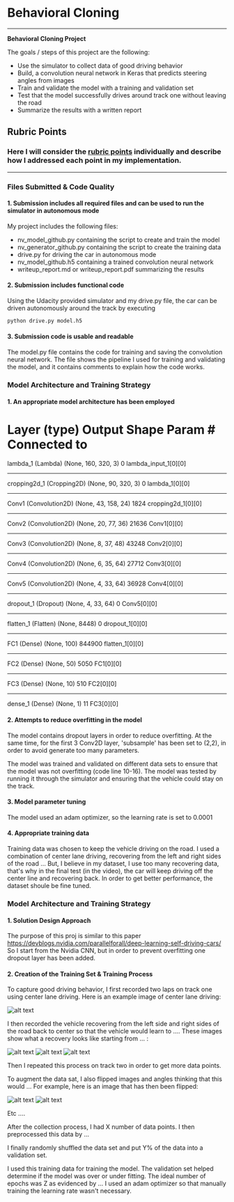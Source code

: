 # **Behavioral Cloning** 

---

**Behavioral Cloning Project**

The goals / steps of this project are the following:
* Use the simulator to collect data of good driving behavior
* Build, a convolution neural network in Keras that predicts steering angles from images
* Train and validate the model with a training and validation set
* Test that the model successfully drives around track one without leaving the road
* Summarize the results with a written report


[//]: # (Image References)

[image1]: ./examples/placeholder.png "Model Visualization"
[image2]: ./examples/placeholder.png "Grayscaling"
[image3]: ./examples/placeholder_small.png "Recovery Image"
[image4]: ./examples/placeholder_small.png "Recovery Image"
[image5]: ./examples/placeholder_small.png "Recovery Image"
[image6]: ./examples/placeholder_small.png "Normal Image"
[image7]: ./examples/placeholder_small.png "Flipped Image"

## Rubric Points
### Here I will consider the [rubric points](https://review.udacity.com/#!/rubrics/432/view) individually and describe how I addressed each point in my implementation.  

---
### Files Submitted & Code Quality

#### 1. Submission includes all required files and can be used to run the simulator in autonomous mode

My project includes the following files:
* nv_model_github.py containing the script to create and train the model
* nv_generator_github.py containing the script to create the training data
* drive.py for driving the car in autonomous mode
* nv_model_github.h5 containing a trained convolution neural network 
* writeup_report.md or writeup_report.pdf summarizing the results

#### 2. Submission includes functional code
Using the Udacity provided simulator and my drive.py file, the car can be driven autonomously around the track by executing 
```sh
python drive.py model.h5
```

#### 3. Submission code is usable and readable

The model.py file contains the code for training and saving the convolution neural network. The file shows the pipeline I used for training and validating the model, and it contains comments to explain how the code works.

### Model Architecture and Training Strategy

#### 1. An appropriate model architecture has been employed

Layer (type)                     Output Shape          Param #     Connected to                     
====================================================================================================
lambda_1 (Lambda)                (None, 160, 320, 3)   0           lambda_input_1[0][0]             
____________________________________________________________________________________________________
cropping2d_1 (Cropping2D)        (None, 90, 320, 3)    0           lambda_1[0][0]                   
____________________________________________________________________________________________________
Conv1 (Convolution2D)            (None, 43, 158, 24)   1824        cropping2d_1[0][0]               
____________________________________________________________________________________________________
Conv2 (Convolution2D)            (None, 20, 77, 36)    21636       Conv1[0][0]                      
____________________________________________________________________________________________________
Conv3 (Convolution2D)            (None, 8, 37, 48)     43248       Conv2[0][0]                      
____________________________________________________________________________________________________
Conv4 (Convolution2D)            (None, 6, 35, 64)     27712       Conv3[0][0]                      
____________________________________________________________________________________________________
Conv5 (Convolution2D)            (None, 4, 33, 64)     36928       Conv4[0][0]                      
____________________________________________________________________________________________________
dropout_1 (Dropout)              (None, 4, 33, 64)     0           Conv5[0][0]                      
____________________________________________________________________________________________________
flatten_1 (Flatten)              (None, 8448)          0           dropout_1[0][0]                  
____________________________________________________________________________________________________
FC1 (Dense)                      (None, 100)           844900      flatten_1[0][0]                  
____________________________________________________________________________________________________
FC2 (Dense)                      (None, 50)            5050        FC1[0][0]                        
____________________________________________________________________________________________________
FC3 (Dense)                      (None, 10)            510         FC2[0][0]                        
____________________________________________________________________________________________________
dense_1 (Dense)                  (None, 1)             11          FC3[0][0]                        


#### 2. Attempts to reduce overfitting in the model

The model contains dropout layers in order to reduce overfitting.
At the same time, for the first 3 Conv2D layer, 'subsample' has been set to (2,2), in order to avoid generate too many parameters.

The model was trained and validated on different data sets to ensure that the model was not overfitting (code line 10-16). The model was tested by running it through the simulator and ensuring that the vehicle could stay on the track.

#### 3. Model parameter tuning

The model used an adam optimizer, so the learning rate is set to 0.0001

#### 4. Appropriate training data

Training data was chosen to keep the vehicle driving on the road. I used a combination of center lane driving, recovering from the left and right sides of the road ... 
But, I believe in my dataset, I use too many recovering data, that's why in the final test (in the video), the car will keep driving off the center line and recovering back. In order to get better performance, the dataset shoule be fine tuned.

### Model Architecture and Training Strategy

#### 1. Solution Design Approach

The purpose of this proj is similar to this paper https://devblogs.nvidia.com/parallelforall/deep-learning-self-driving-cars/
So I start from the Nvidia CNN, but in order to prevent overfitting one dropout layer has been added.

#### 2. Creation of the Training Set & Training Process

To capture good driving behavior, I first recorded two laps on track one using center lane driving. Here is an example image of center lane driving:

![alt text][image2]

I then recorded the vehicle recovering from the left side and right sides of the road back to center so that the vehicle would learn to .... These images show what a recovery looks like starting from ... :

![alt text][image3]
![alt text][image4]
![alt text][image5]

Then I repeated this process on track two in order to get more data points.

To augment the data sat, I also flipped images and angles thinking that this would ... For example, here is an image that has then been flipped:

![alt text][image6]
![alt text][image7]

Etc ....

After the collection process, I had X number of data points. I then preprocessed this data by ...


I finally randomly shuffled the data set and put Y% of the data into a validation set. 

I used this training data for training the model. The validation set helped determine if the model was over or under fitting. The ideal number of epochs was Z as evidenced by ... I used an adam optimizer so that manually training the learning rate wasn't necessary.
